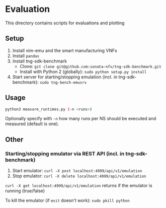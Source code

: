 # Evaluation

This directory contains scripts for evaluations and plotting

## Setup

1. Install vim-emu and the smart manufacturing VNFs
1. Install `pandas`
1. Install tng-sdk-benchmark
    * Clone: `git clone git@github.com:sonata-nfv/tng-sdk-benchmark.git`
    * Install with Python 2 (globally): `sudo python setup.py install`
1. Start server for starting/stopping emulation (incl. in tng-sdk-benchmark): `sudo tng-bench-emusrv`

## Usage

```bash
python3 measure_runtimes.py (-n <runs>)
```

Optionally specify with `-n` how many runs per NS should be executed and measured (default is one).


## Other

### Starting/stopping emulator via REST API (incl. in tng-sdk-benchmark)

1. Start emulator: `curl -X post localhost:4999/api/v1/emulation`
1. Stop emulator: `curl -X delete localhost:4999/api/v1/emulation`

`curl -X get localhost:4999/api/v1/emulation` returns if the emulator is running (true/false)

To kill the emulator (if `exit` doesn't work): `sudo pkill python`